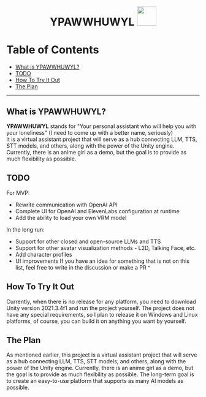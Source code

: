 <h1 align="center">
    <span>YPAWWHUWYL</span>
  <img width="auto" height="50px" src="https://emoji.discadia.com/emojis/9c8f3ce5-1530-4f03-b138-88ae1f5ec881.PNG"/>
</h1>

# Table of Contents

- [What is YPAWWHUWYL?](#what-is-ypawwhuwyl)
- [TODO](#todo)
- [How To Try It Out](#how-to-try-it-out)
- [The Plan](#the-plan)

---

## What is YPAWWHUWYL?
**YPAWWHUWYL** stands for "Your personal assistant who will help you with your loneliness" (I need to come up with a better name, seriously) </br>
It is a virtual assistant project that will serve as a hub connecting LLM, TTS, STT models, and others, along with the power of the Unity engine. Currently, there is an anime girl as a demo, but the goal is to provide as much flexibility as possible.

## TODO
For MVP:
- Rewrite communication with OpenAI API
- Complete UI for OpenAI and ElevenLabs configuration at runtime
- Add the ability to load your own VRM model

In the long run:
- Support for other closed and open-source LLMs and TTS
- Support for other avatar visualization methods - L2D, Talking Face, etc.
- Add character profiles
- UI improvements
If you have an idea for something that is not on this list, feel free to write in the discussion or make a PR ^

## How To Try It Out
Currently, when there is no release for any platform, you need to download Unity version 2021.3.4f1 and run the project yourself.
The project does not have any special requirements, so I plan to release it on Windows and Linux platforms, of course, you can build it on anything you want by yourself.

## The Plan
As mentioned earlier, this project is a virtual assistant project that will serve as a hub connecting LLM, TTS, STT models, and others, along with the power of the Unity engine. Currently, there is an anime girl as a demo, but the goal is to provide as much flexibility as possible.
The long-term goal is to create an easy-to-use platform that supports as many AI models as possible.
